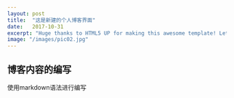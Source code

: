 ```yaml
---
layout: post
title:  "这是新建的个人博客界面"
date:   2017-10-31
excerpt: "Huge thanks to HTML5 UP for making this awesome template! Let's see what it can do"
image: "/images/pic02.jpg"
---
```


## 博客内容的编写
使用markdown语法进行编写

